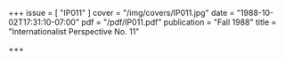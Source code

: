 +++
issue = [ "IP011" ]
cover = "/img/covers/IP011.jpg"
date = "1988-10-02T17:31:10-07:00"
pdf = "/pdf/IP011.pdf"
publication = "Fall 1988"
title = "Internationalist Perspective No. 11"

+++

